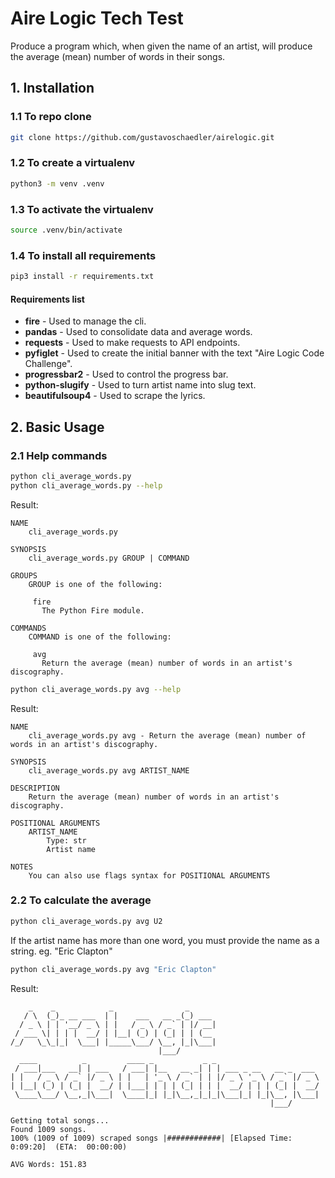 # Aire Logic Tech Test

Produce a program which, when given the name  of an artist, will produce the average (mean) number of words in their songs.

## 1. Installation

### 1.1 To repo clone

```bash
git clone https://github.com/gustavoschaedler/airelogic.git
```

### 1.2 To create a virtualenv
```bash
python3 -m venv .venv
```

### 1.3 To activate the virtualenv
```bash
source .venv/bin/activate
```

### 1.4 To install all requirements
```bash
pip3 install -r requirements.txt
```

#### Requirements list
- **fire** - Used to manage the cli.
- **pandas** - Used to consolidate data and average words.
- **requests** - Used to make requests to API endpoints.
- **pyfiglet** - Used to create the initial banner with the text "Aire Logic Code Challenge".
- **progressbar2** - Used to control the progress bar.
- **python-slugify** - Used to turn artist name into slug text.
- **beautifulsoup4** - Used to scrape the lyrics.

## 2. Basic Usage

### 2.1 Help commands

```bash
python cli_average_words.py
python cli_average_words.py --help
```

Result:
```text
NAME
    cli_average_words.py

SYNOPSIS
    cli_average_words.py GROUP | COMMAND

GROUPS
    GROUP is one of the following:

     fire
       The Python Fire module.

COMMANDS
    COMMAND is one of the following:

     avg
       Return the average (mean) number of words in an artist's discography.
```

```bash
python cli_average_words.py avg --help
```

Result:
```text
NAME
    cli_average_words.py avg - Return the average (mean) number of words in an artist's discography.

SYNOPSIS
    cli_average_words.py avg ARTIST_NAME

DESCRIPTION
    Return the average (mean) number of words in an artist's discography.

POSITIONAL ARGUMENTS
    ARTIST_NAME
        Type: str
        Artist name

NOTES
    You can also use flags syntax for POSITIONAL ARGUMENTS
```

### 2.2 To calculate the average
```bash
python cli_average_words.py avg U2
```

If the artist name has more than one word, you must provide the name as a string. eg. "Eric Clapton"

```bash
python cli_average_words.py avg "Eric Clapton"
```
Result:
```text
    _    _            _                _      
   / \  (_)_ __ ___  | |    ___   __ _(_) ___ 
  / _ \ | | '__/ _ \ | |   / _ \ / _` | |/ __|
 / ___ \| | | |  __/ | |__| (_) | (_| | | (__ 
/_/   \_\_|_|  \___| |_____\___/ \__, |_|\___|
                                 |___/        
  ____          _         ____ _           _ _                       
 / ___|___   __| | ___   / ___| |__   __ _| | | ___ _ __   __ _  ___ 
| |   / _ \ / _` |/ _ \ | |   | '_ \ / _` | | |/ _ \ '_ \ / _` |/ _ \
| |__| (_) | (_| |  __/ | |___| | | | (_| | | |  __/ | | | (_| |  __/
 \____\___/ \__,_|\___|  \____|_| |_|\__,_|_|_|\___|_| |_|\__, |\___|
                                                          |___/      

Getting total songs...
Found 1009 songs.
100% (1009 of 1009) scraped songs |############| [Elapsed Time: 0:09:20]  (ETA:  00:00:00) 

AVG Words: 151.83
```